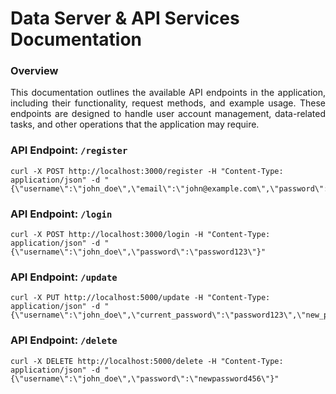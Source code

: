 # Data Server & API Services Documentation

### Overview

<p align=justify>
This documentation outlines the available API endpoints in the application, including their functionality, request methods, and example usage. These endpoints are designed to handle user account management, data-related tasks, and other operations that the application may require.
</p>

### API Endpoint: ```/register```

```
curl -X POST http://localhost:3000/register -H "Content-Type: application/json" -d "{\"username\":\"john_doe\",\"email\":\"john@example.com\",\"password\":\"password123\",\"confirm_password\":\"password123\",\"phone_number\":\"1234567890\"}"
```

### API Endpoint: ```/login```

```
curl -X POST http://localhost:3000/login -H "Content-Type: application/json" -d "{\"username\":\"john_doe\",\"password\":\"password123\"}"
```

### API Endpoint: ```/update```

```
curl -X PUT http://localhost:5000/update -H "Content-Type: application/json" -d "{\"username\":\"john_doe\",\"current_password\":\"password123\",\"new_password\":\"newpassword456\",\"new_phone\":\"9876543210\"}"
```

### API Endpoint: ```/delete```

```
curl -X DELETE http://localhost:5000/delete -H "Content-Type: application/json" -d "{\"username\":\"john_doe\",\"password\":\"newpassword456\"}"
```